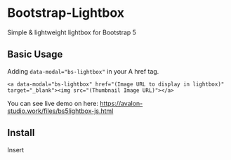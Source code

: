 # Bootstrap-Lightbox
Simple &amp; lightweight lightbox for Bootstrap 5


## Basic Usage
Adding `data-modal="bs-lightbox"` in your A href tag. 

```
<a data-modal="bs-lightbox" href="(Image URL to display in lightbox)" target="_blank"><img src="(Thumbnail Image URL)"></a>
```

You can see live demo on here:
https://avalon-studio.work/files/bs5lightbox-js.html


## Install

Insert <script> tag near by end of BODY tag.

```
<script async type="text/javascript" src="https://cdn.jsdelivr.net/gh/avalon-studio/Bootstrap-Lightbox/bs5lightbox.js" crossorigin="anonymous"></script>
```

## Requirement

Bootstrap 5.0 or higher


## Recommend

adding follow css code in your stylesheet. It's modify Bootstrap default style to fit lightbox.

```
.modal-content {background-color: unset;}
#LightboxCanvas{max-width:100%; max-height:100%;}
```
